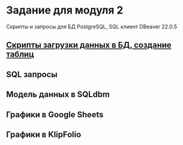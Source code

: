 # Задание для модуля 2

Скрипты и запросы для БД PostgreSQL, SQL клиент DBeaver 22.0.5

## [Скрипты загрузки данных в БД, создание таблиц](https://github.com/KristinaLyu/DE_project/tree/main/DE-101/Module2/Downloading_tables)

## SQL запросы

## Модель данных в SQLdbm

## Графики в Google Sheets

## Графики в KlipFolio
